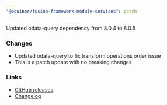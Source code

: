 ```yaml
---
"@equinor/fusion-framework-module-services": patch
---
```


Updated odata-query dependency from 8.0.4 to 8.0.5

### Changes
- Updated odata-query to fix transform operations order issue
- This is a patch update with no breaking changes

### Links
- [GitHub releases](https://github.com/techniq/odata-query/releases/tag/v8.0.5)
- [Changelog](https://github.com/techniq/odata-query/blob/main/CHANGELOG.md#805)
